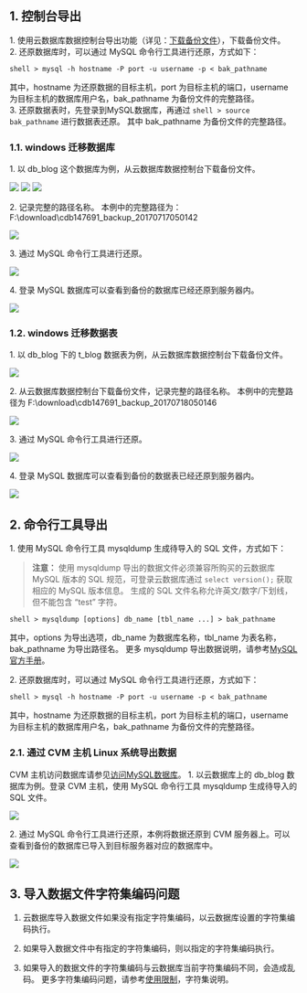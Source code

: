 ## 1. 控制台导出
1.<span></span> 使用云数据库数据控制台导出功能（详见：[下载备份文件](/document/product/236/7274)），下载备份文件。  
2.<span></span> 还原数据库时，可以通过 MySQL 命令行工具进行还原，方式如下：
```
shell > mysql -h hostname -P port -u username -p < bak_pathname
```
其中，hostname 为还原数据的目标主机，port 为目标主机的端口，username 为目标主机的数据库用户名，bak_pathname 为备份文件的完整路径。  
3.<span></span> 还原数据表时，先登录到MySQL数据库，再通过 `shell > source bak_pathname` 进行数据表还原。
其中 bak_pathname 为备份文件的完整路径。

### 1.1. windows 迁移数据库
1.<span></span> 以 db_blog 这个数据库为例，从云数据库数据控制台下载备份文件。

![][image-7]
![][image-8]
![][image-9]

2.<span></span> 记录完整的路径名称。
本例中的完整路径为： F:\download\cdb147691_backup_20170717050142

![][image-1]

3.<span></span> 通过 MySQL 命令行工具进行还原。

![][image-2]

4.<span></span> 登录 MySQL 数据库可以查看到备份的数据库已经还原到服务器内。

![][image-10]

### 1.2. windows 迁移数据表
1.<span></span> 以 db_blog 下的 t_blog 数据表为例，从云数据库数据控制台下载备份文件。

![][image-11]

2.<span></span> 从云数据库数据控制台下载备份文件，记录完整的路径名称。
本例中的完整路径为 F:\download\cdb147691_backup_20170718050146

![][image-3]

3.<span></span> 通过 MySQL 命令行工具进行还原。

![][image-4]

4.<span></span> 登录 MySQL 数据库可以查看到备份的数据表已经还原到服务器内。

![][image-12]

## 2. 命令行工具导出
1.<span></span> 使用 MySQL 命令行工具 mysqldump 生成待导入的 SQL 文件，方式如下：
>**注意：**
>使用 mysqldump 导出的数据文件必须兼容所购买的云数据库 MySQL 版本的 SQL 规范，可登录云数据库通过 `select version();` 获取相应的 MySQL 版本信息。
>生成的 SQL 文件名称允许英文/数字/下划线，但不能包含 “test” 字符。

```
shell > mysqldump [options] db_name [tbl_name ...] > bak_pathname
```
其中，options 为导出选项，db_name 为数据库名称，tbl_name 为表名称，bak_pathname 为导出路径名。
更多 mysqldump 导出数据说明，请参考[MySQL官方手册](http://dev.mysql.com/doc/refman/5.6/en/mysqldump.html)。

2.<span></span> 还原数据库时，可以通过 MySQL 命令行工具进行还原，方式如下：
```
shell > mysql -h hostname -P port -u username -p < bak_pathname
```
其中，hostname 为还原数据的目标主机，port 为目标主机的端口，username 为目标主机的数据库用户名，bak_pathname 为备份文件的完整路径。

### 2.1. 通过 CVM 主机 Linux 系统导出数据
CVM 主机访问数据库请参见[访问MySQL数据库](/document/product/236/3130)。
1.<span></span> 以云数据库上的 db_blog 数据库为例。登录 CVM 主机，使用 MySQL 命令行工具 mysqldump 生成待导入的 SQL 文件。

![][image-5]

2.<span></span> 通过 MySQL 命令行工具进行还原，本例将数据还原到 CVM 服务器上。可以查看到备份的数据库已导入到目标服务器对应的数据库中。

![][image-6]

## 3. 导入数据文件字符集编码问题
1. 云数据库导入数据文件如果没有指定字符集编码，以云数据库设置的字符集编码执行。

2. 如果导入数据文件中有指定的字符集编码，则以指定的字符集编码执行。

3. 如果导入的数据文件的字符集编码与云数据库当前字符集编码不同，会造成乱码。
更多字符集编码问题，请参考[使用限制](/document/product/236/7259#document_charset_6)，字符集说明。

[image-1]:  http://imgcache.tcecqpoc.fsphere.cn/image/mc.qcloudimg.com/static/img/ec1530d76dab094cfc76a49e05e34d3c/step11.png
[image-2]:  http://imgcache.tcecqpoc.fsphere.cn/image/mc.qcloudimg.com/static/img/6974d27bab6a539dd001ea9d58d59a30/step12.png
[image-3]:  http://imgcache.tcecqpoc.fsphere.cn/image/mc.qcloudimg.com/static/img/42f282cf218253ba16ec51eb715ac76f/step13.png
[image-4]:  http://imgcache.tcecqpoc.fsphere.cn/image/mc.qcloudimg.com/static/img/4f1d7c84356129675d8d9ddb7924f1b8/step14.png
[image-5]:  http://imgcache.tcecqpoc.fsphere.cn/image/mc.qcloudimg.com/static/img/2eb987a5a0a3d1b5b889970e67d66840/step15.png
[image-6]:  http://imgcache.tcecqpoc.fsphere.cn/image/mc.qcloudimg.com/static/img/58d60e0df9def342ee8344d68e5d6558/step16.png
[image-7]:  http://imgcache.tcecqpoc.fsphere.cn/image/mc.qcloudimg.com/static/img/93e534bb662bd93cd1cc33f3e7e01fd8/step1.png
[image-8]:  http://imgcache.tcecqpoc.fsphere.cn/image/mc.qcloudimg.com/static/img/85c72e3d044155342ec9375b42d7d597/step2.png
[image-9]:  http://imgcache.tcecqpoc.fsphere.cn/image/mc.qcloudimg.com/static/img/fbd4f81256f71264d8616916673c3383/step3.png
[image-10]: http://imgcache.tcecqpoc.fsphere.cn/image/mc.qcloudimg.com/static/img/f650760a65c3057e1842eee2d3a6fabb/step4.png
[image-11]: http://imgcache.tcecqpoc.fsphere.cn/image/mc.qcloudimg.com/static/img/189a5828548563144959c91482b91694/step5.png
[image-12]: http://imgcache.tcecqpoc.fsphere.cn/image/mc.qcloudimg.com/static/img/4f03808a5f93d2b2731431c12c1684ee/step6.png
